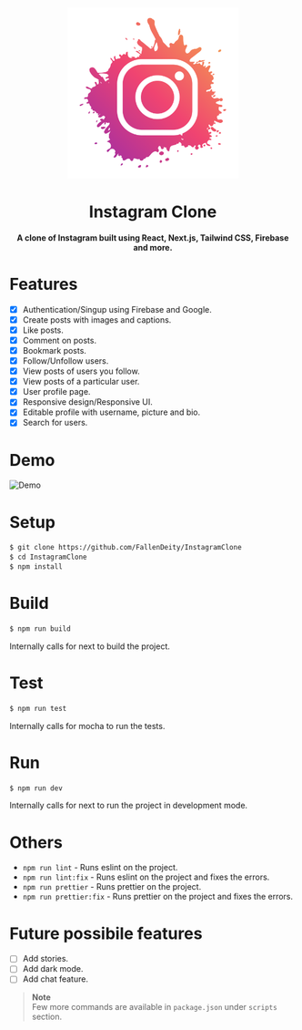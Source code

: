 <p align="center"><img src="./public/logo.png" alt="Logo" width="300" height="300"></p>
<h1 align="center">Instagram Clone</h1>
<h4 align="center">A clone of Instagram built using React, Next.js, Tailwind CSS, Firebase and more.</h4>

# Features

- [x] Authentication/Singup using Firebase and Google.
- [x] Create posts with images and captions.
- [x] Like posts.
- [x] Comment on posts.
- [x] Bookmark posts.
- [x] Follow/Unfollow users.
- [x] View posts of users you follow.
- [x] View posts of a particular user.
- [x] User profile page.
- [x] Responsive design/Responsive UI.
- [x] Editable profile with username, picture and bio.
- [x] Search for users.

# Demo

![Demo](./public/demo.gif)

# Setup

```bash
$ git clone https://github.com/FallenDeity/InstagramClone
$ cd InstagramClone
$ npm install
```

# Build

```bash
$ npm run build
```

Internally calls for next to build the project.

# Test

```bash
$ npm run test
```

Internally calls for mocha to run the tests.

# Run

```bash
$ npm run dev
```

Internally calls for next to run the project in development mode.

# Others

- `npm run lint` - Runs eslint on the project.
- `npm run lint:fix` - Runs eslint on the project and fixes the errors.
- `npm run prettier` - Runs prettier on the project.
- `npm run prettier:fix` - Runs prettier on the project and fixes the errors.

# Future possibile features

- [ ] Add stories.
- [ ] Add dark mode.
- [ ] Add chat feature.

> **Note**  
> Few more commands are available in `package.json` under `scripts` section.
